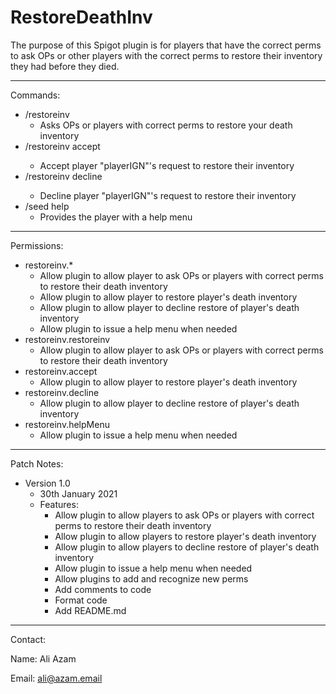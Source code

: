 **RestoreDeathInv**
=============
The purpose of this Spigot plugin is for players that have the correct perms to ask OPs or other players with the correct perms to restore their inventory they had before they died.
___
Commands:
- /restoreinv
  - Asks OPs or players with correct perms to restore your death inventory
- /restoreinv accept <playerIGN>
  - Accept player "playerIGN"'s request to restore their inventory
- /restoreinv decline <playerIGN>
  - Decline player "playerIGN"'s request to restore their inventory
- /seed help
  - Provides the player with a help menu
___
Permissions:
- restoreinv.*
  - Allow plugin to allow player to ask OPs or players with correct perms to restore their death inventory
  - Allow plugin to allow player to restore player's death inventory
  - Allow plugin to allow player to decline restore of player's death inventory
  - Allow plugin to issue a help menu when needed
- restoreinv.restoreinv
  - Allow plugin to allow player to ask OPs or players with correct perms to restore their death inventory
- restoreinv.accept
  - Allow plugin to allow player to restore player's death inventory
- restoreinv.decline
  - Allow plugin to allow player to decline restore of player's death inventory
- restoreinv.helpMenu
  - Allow plugin to issue a help menu when needed
___
Patch Notes:

- Version 1.0
  - 30th January 2021
  - Features:
    - Allow plugin to allow players to ask OPs or players with correct perms to restore their death inventory
    - Allow plugin to allow players to restore player's death inventory
    - Allow plugin to allow players to decline restore of player's death inventory
    - Allow plugin to issue a help menu when needed
    - Allow plugins to add and recognize new perms
    - Add comments to code
    - Format code
    - Add README.md
___
Contact:

Name: Ali Azam

Email: ali@azam.email
